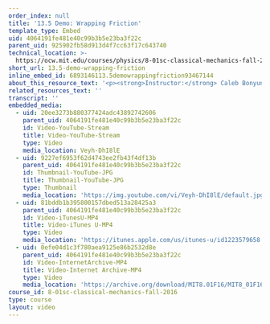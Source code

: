 ```yaml
---
order_index: null
title: '13.5 Demo: Wrapping Friction'
template_type: Embed
uid: 4064191fe481e40c99b3b5e23ba3f22c
parent_uid: 925902fb58d913d4f7cc63f17c643740
technical_location: >-
  https://ocw.mit.edu/courses/physics/8-01sc-classical-mechanics-fall-2016/week-4-drag-forces-constraints-and-continuous-systems/13.5-demo-wrapping-friction/13.5-demo-wrapping-friction
short_url: 13.5-demo-wrapping-friction
inline_embed_id: 6893146113.5demowrappingfriction93467144
about_this_resource_text: '<p><strong>Instructor:</strong> Caleb Bonyun</p>'
related_resources_text: ''
transcript: ''
embedded_media:
  - uid: 20ee3273b880377424adc43892742606
    parent_uid: 4064191fe481e40c99b3b5e23ba3f22c
    id: Video-YouTube-Stream
    title: Video-YouTube-Stream
    type: Video
    media_location: Veyh-DhI8lE
  - uid: 9227ef6953f62d4743ee2fb43f4df13b
    parent_uid: 4064191fe481e40c99b3b5e23ba3f22c
    id: Thumbnail-YouTube-JPG
    title: Thumbnail-YouTube-JPG
    type: Thumbnail
    media_location: 'https://img.youtube.com/vi/Veyh-DhI8lE/default.jpg'
  - uid: 81bddb1b395800157dbed513a28425a3
    parent_uid: 4064191fe481e40c99b3b5e23ba3f22c
    id: Video-iTunesU-MP4
    title: Video-iTunes U-MP4
    type: Video
    media_location: 'https://itunes.apple.com/us/itunes-u/id1223579658'
  - uid: 0efe04d1c3f780aea9125e86b2532d8e
    parent_uid: 4064191fe481e40c99b3b5e23ba3f22c
    id: Video-InternetArchive-MP4
    title: Video-Internet Archive-MP4
    type: Video
    media_location: 'https://archive.org/download/MIT8.01F16/MIT8_01F16_Demo_04_360p.mp4'
course_id: 8-01sc-classical-mechanics-fall-2016
type: course
layout: video
---
```

